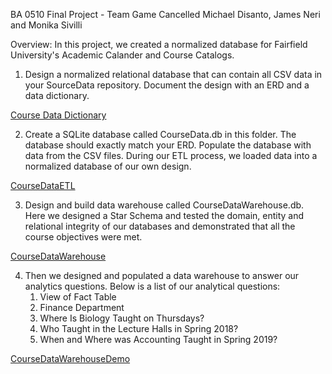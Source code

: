 BA 0510 Final Project - Team Game Cancelled 
Michael Disanto, James Neri and Monika Sivilli

Overview: 
In this project, we created a normalized database for Fairfield University's Academic Calander and Course Catalogs. 

1) Design a normalized relational database that can contain all CSV data in your SourceData repository. Document the design with an ERD and a data dictionary.

[Course Data Dictionary](Docs/CourseDataDictionary.md)


2) Create a SQLite database called CourseData.db in this folder. The database should exactly match your ERD. Populate the database with data from the CSV files. During our ETL process, we loaded data into a normalized database of our own design. 

[CourseDataETL](CourseDataETL.ipynb)

3) Design and build data warehouse called CourseDataWarehouse.db. Here we designed a Star Schema and tested the domain, entity and relational integrity of our databases and demonstrated that all the course objectives were met.   

[CourseDataWarehouse](CourseDataWarehouse.ipynb)

4)  Then we designed and populated a data warehouse to answer our analytics questions. Below is a list of our analytical questions:
    1. View of Fact Table
    2. Finance Department
    3. Where Is Biology Taught on Thursdays? 
    4. Who Taught in the Lecture Halls in Spring 2018? 
    5. When and Where was Accounting Taught in Spring 2019?
    
[CourseDataWarehouseDemo](CourseDataWarehouseDemo.ipynb)